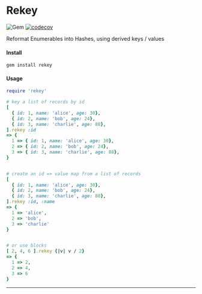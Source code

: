Rekey
======
![Gem](https://img.shields.io/gem/dt/rekey?style=plastic)
[![codecov](https://codecov.io/gh/dpep/rekey_rb/branch/main/graph/badge.svg?token=Z6W48XUEQD)](https://codecov.io/gh/dpep/rekey_rb)

Reformat Enumerables into Hashes, using derived keys / values

#### Install
```gem install rekey```


#### Usage
```ruby
require 'rekey'

# key a list of records by id
[
  { id: 1, name: 'alice', age: 30},
  { id: 2, name: 'bob', age: 24},
  { id: 3, name: 'charlie', age: 88},
].rekey :id
=> {
  1 => { id: 1, name: 'alice', age: 30},
  2 => { id: 2, name: 'bob', age: 24},
  3 => { id: 3, name: 'charlie', age: 88},
}


# create an id => value map from a list of records
[
  { id: 1, name: 'alice', age: 30},
  { id: 2, name: 'bob', age: 24},
  { id: 3, name: 'charlie', age: 88},
].rekey :id, :name
=> {
  1 => 'alice',
  2 => 'bob',
  3 => 'charlie'
}


# or use blocks
[ 2, 4, 6 ].rekey {|v| v / 2}
=> { 
  1 => 2,
  2 => 4,
  3 => 6
}
```


----
